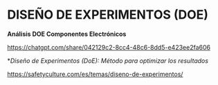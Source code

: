 # DISEÑO DE EXPERIMENTOS (DOE)

**Análisis DOE Componentes Electrónicos**

<https://chatgpt.com/share/042129c2-8cc4-48c6-8dd5-e423ee2fa606>

**Diseño de Experimentos (DoE): Método para optimizar los resultados*

<https://safetyculture.com/es/temas/diseno-de-experimentos/>


